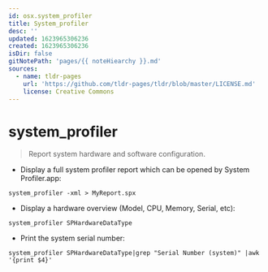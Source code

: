 ```yaml
---
id: osx.system_profiler
title: System_profiler
desc: ''
updated: 1623965306236
created: 1623965306236
isDir: false
gitNotePath: 'pages/{{ noteHiearchy }}.md'
sources:
  - name: tldr-pages
    url: 'https://github.com/tldr-pages/tldr/blob/master/LICENSE.md'
    license: Creative Commons
---
```

# system_profiler

> Report system hardware and software configuration.

- Display a full system profiler report which can be opened by System Profiler.app:

`system_profiler -xml > MyReport.spx`

- Display a hardware overview (Model, CPU, Memory, Serial, etc):

`system_profiler SPHardwareDataType`

- Print the system serial number:

`system_profiler SPHardwareDataType|grep "Serial Number (system)" |awk '{print $4}'`

